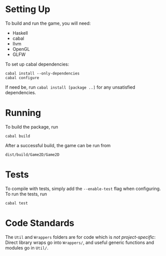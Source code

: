 # Setting Up

To build and run the game, you will need:

 * Haskell
 * cabal
 * llvm
 * OpenGL
 * GLFW

To set up cabal dependencies:

    cabal install --only-dependencies
    cabal configure

If need be, run `cabal install [package ..]` for any unsatisfied dependencies.

# Running

To build the package, run

    cabal build

After a successful build, the game can be run from

    dist/build/Game2D/Game2D

# Tests

To compile with tests, simply add the `--enable-test` flag when configuring. To run the tests, run

    cabal test

# Code Standards #

The `Util` and `Wrappers` folders are for code which is *not project-specific*:
Direct library wraps go into `Wrappers/`, and useful generic functions and modules go in `Util/`.
